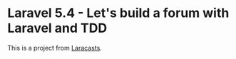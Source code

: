 # Laravel 5.4 - Let's build a forum with Laravel and TDD

This is a project from [Laracasts](https://laracasts.com/series/lets-build-a-forum-with-laravel).
